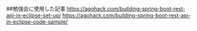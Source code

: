 ##勉強会に使用した記事
https://agohack.com/building-spring-boot-rest-api-in-eclipse-set-up/
https://agohack.com/building-spring-boot-rest-api-in-eclipse-code-sample/
